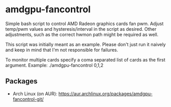 # amdgpu-fancontrol

Simple bash script to control AMD Radeon graphics cards fan pwm. Adjust temp/pwm values and hysteresis/interval in the script as desired. Other adjustments, such as the correct hwmon path might be required as well.

This script was initially meant as an example. Please don't just run it naively and keep in mind that I'm not responsible for failures.

To monitor multiple cards specify a coma separated list of cards as the first argument. Example: ./amdgpu-fancontrol 0,1,2

## Packages

- Arch Linux (on AUR): https://aur.archlinux.org/packages/amdgpu-fancontrol-git/
